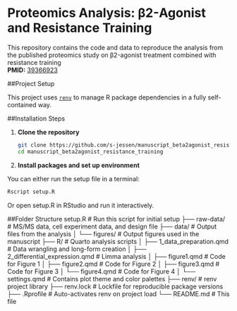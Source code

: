 # Proteomics Analysis: β2-Agonist and Resistance Training

This repository contains the code and data to reproduce the analysis from the published proteomics study on β2-agonist treatment combined with resistance training  
**PMID:** [39366923](https://pubmed.ncbi.nlm.nih.gov/39366923)

##Project Setup

This project uses [`renv`](https://rstudio.github.io/renv/) to manage R package dependencies in a fully self-contained way.

##Installation Steps

1. **Clone the repository**  
   ```bash
   git clone https://github.com/s-jessen/manuscript_beta2agonist_resistance_training.git
   cd manuscript_beta2agonist_resistance_training
   ```

2. **Install packages and set up environment**

You can either run the setup file in a terminal:
  ```bash
  Rscript setup.R
  ```

  Or open setup.R in RStudio and run it interactively.
  
##Folder Structure
setup.R                         # Run this script for initial setup
├── raw-data/                   # MS/MS data, cell experiment data, and design file
├── data/                       # Output files from the analysis
│   └── figures/                # Output figures used in the manuscript
├── R/                          # Quarto analysis scripts
│   ├── 1_data_preparation.qmd         # Data wrangling and long-form creation
│   ├── 2_differential_expression.qmd  # Limma analysis
│   ├── figure1.qmd                    # Code for Figure 1
│   ├── figure2.qmd                    # Code for Figure 2
│   ├── figure3.qmd                    # Code for Figure 3
│   └── figure4.qmd                    # Code for Figure 4
│   └── settings.qmd                   # Contains plot theme and color palettes
├── renv/                       # renv project library
├── renv.lock                   # Lockfile for reproducible package versions
├── .Rprofile                   # Auto-activates renv on project load
└── README.md                   # This file

